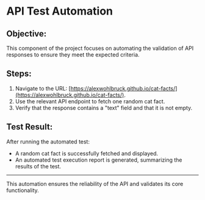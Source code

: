 # API Test Automation

## Objective:
This component of the project focuses on automating the validation of API responses to ensure they meet the expected criteria.

## Steps:
1. Navigate to the URL: [https://alexwohlbruck.github.io/cat-facts/](https://alexwohlbruck.github.io/cat-facts/).
2. Use the relevant API endpoint to fetch one random cat fact.
3. Verify that the response contains a "text" field and that it is not empty.

## Test Result:
After running the automated test:
- A random cat fact is successfully fetched and displayed.
- An automated test execution report is generated, summarizing the results of the test.

---
This automation ensures the reliability of the API and validates its core functionality.
